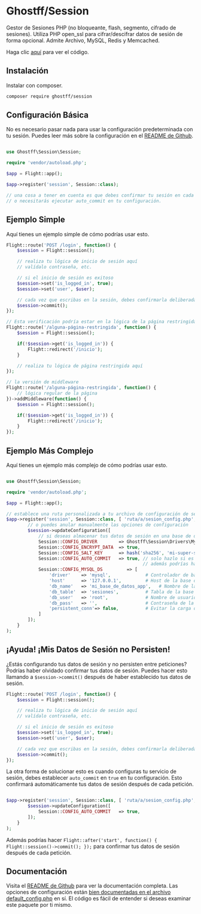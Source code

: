 # Ghostff/Session

Gestor de Sesiones PHP (no bloqueante, flash, segmento, cifrado de sesiones). Utiliza PHP open_ssl para cifrar/descifrar datos de sesión de forma opcional. Admite Archivo, MySQL, Redis y Memcached.

Haga clic [aquí](https://github.com/Ghostff/Session) para ver el código.

## Instalación

Instalar con composer.

```bash
composer require ghostff/session
```

## Configuración Básica

No es necesario pasar nada para usar la configuración predeterminada con tu sesión. Puedes leer más sobre la configuración en el [README de Github](https://github.com/Ghostff/Session).

```php

use Ghostff\Session\Session;

require 'vendor/autoload.php';

$app = Flight::app();

$app->register('session', Session::class);

// una cosa a tener en cuenta es que debes confirmar tu sesión en cada carga de página
// o necesitarás ejecutar auto_commit en tu configuración.
```

## Ejemplo Simple

Aquí tienes un ejemplo simple de cómo podrías usar esto.

```php
Flight::route('POST /login', function() {
	$session = Flight::session();

	// realiza tu lógica de inicio de sesión aquí
	// valídalo contraseña, etc.

	// si el inicio de sesión es exitoso
	$session->set('is_logged_in', true);
	$session->set('user', $user);

	// cada vez que escribas en la sesión, debes confirmarla deliberadamente.
	$session->commit();
});

// Esta verificación podría estar en la lógica de la página restringida, o envuelta con un middleware.
Flight::route('/alguna-página-restringida', function() {
	$session = Flight::session();

	if(!$session->get('is_logged_in')) {
		Flight::redirect('/inicio');
	}

	// realiza tu lógica de página restringida aquí
});

// la versión de middleware
Flight::route('/alguna-página-restringida', function() {
	// lógica regular de la página
})->addMiddleware(function() {
	$session = Flight::session();

	if(!$session->get('is_logged_in')) {
		Flight::redirect('/inicio');
	}
});
```

## Ejemplo Más Complejo

Aquí tienes un ejemplo más complejo de cómo podrías usar esto.

```php

use Ghostff\Session\Session;

require 'vendor/autoload.php';

$app = Flight::app();

// establece una ruta personalizada a tu archivo de configuración de sesión y dale una cadena aleatoria para la ID de sesión
$app->register('session', Session::class, [ 'ruta/a/sesion_config.php', bin2hex(random_bytes(32)) ], function(Session $session) {
		// o puedes anular manualmente las opciones de configuración
		$session->updateConfiguration([
			// si deseas almacenar tus datos de sesión en una base de datos (bueno si deseas algo como, "cierra la sesión en todos los dispositivos" funcionalidad)
			Session::CONFIG_DRIVER        => Ghostff\Session\Drivers\MySql::class,
			Session::CONFIG_ENCRYPT_DATA  => true,
			Session::CONFIG_SALT_KEY      => hash('sha256', 'mi-super-s3cret-salt'), // por favor cambia esto a algo diferente
			Session::CONFIG_AUTO_COMMIT   => true, // solo hazlo si es necesario y/o es difícil confirmar() tu sesión.
												   // además podrías hacer Flight::after('start', function() { Flight::session()->commit(); });
			Session::CONFIG_MYSQL_DS         => [
				'driver'    => 'mysql',             # Controlador de base de datos para dsn de PDO ej.(mysql:host=...;dbname=...)
				'host'      => '127.0.0.1',         # Host de la base de datos
				'db_name'   => 'mi_base_de_datos_app',   # Nombre de la base de datos
				'db_table'  => 'sesiones',          # Tabla de la base de datos
				'db_user'   => 'root',              # Nombre de usuario de la base de datos
				'db_pass'   => '',                  # Contraseña de la base de datos
				'persistent_conn'=> false,          # Evitar la carga de establecer una nueva conexión cada vez que un script necesita hablar con una base de datos, lo que resulta en una aplicación web más rápida. BUSCA LA DESVENTAJA TÚ MISMO
			]
		]);
	}
);
```

## ¡Ayuda! ¡Mis Datos de Sesión no Persisten!

¿Estás configurando tus datos de sesión y no persisten entre peticiones? Podrías haber olvidado confirmar tus datos de sesión. Puedes hacer esto llamando a `$session->commit()` después de haber establecido tus datos de sesión.

```php
Flight::route('POST /login', function() {
	$session = Flight::session();

	// realiza tu lógica de inicio de sesión aquí
	// valídalo contraseña, etc.

	// si el inicio de sesión es exitoso
	$session->set('is_logged_in', true);
	$session->set('user', $user);

	// cada vez que escribas en la sesión, debes confirmarla deliberadamente.
	$session->commit();
});
```

La otra forma de solucionar esto es cuando configuras tu servicio de sesión, debes establecer `auto_commit` en `true` en tu configuración. Esto confirmará automáticamente tus datos de sesión después de cada petición.

```php

$app->register('session', Session::class, [ 'ruta/a/sesion_config.php', bin2hex(random_bytes(32)) ], function(Session $session) {
		$session->updateConfiguration([
			Session::CONFIG_AUTO_COMMIT   => true,
		]);
	}
);
```

Además podrías hacer `Flight::after('start', function() { Flight::session()->commit(); });` para confirmar tus datos de sesión después de cada petición.

## Documentación

Visita el [README de Github](https://github.com/Ghostff/Session) para ver la documentación completa. Las opciones de configuración están [bien documentadas en el archivo default_config.php](https://github.com/Ghostff/Session/blob/master/src/default_config.php) en sí. El código es fácil de entender si deseas examinar este paquete por ti mismo.

```